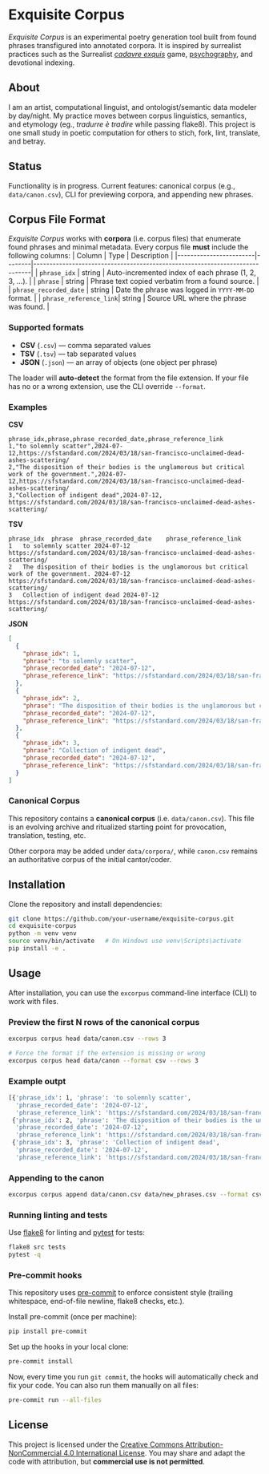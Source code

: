 # Exquisite Corpus

*Exquisite Corpus* is an experimental poetry generation tool built from found phrases transfigured into annotated corpora.
It is inspired by surrealist practices such as the Surrealist *[cadavre exquis](https://www.tate.org.uk/art/art-terms/c/cadavre-exquis-exquisite-corpse)* game, [psychography](https://en.wikipedia.org/wiki/Automatic_writing), and devotional indexing.

## About
I am an artist, computational linguist, and ontologist/semantic data modeler by day/night. My practice moves between corpus linguistics, semantics, and etymology (eg., *tradurre è tradire* while passing flake8). This project is one small study in poetic computation for others to stich, fork, lint, translate, and betray.

## Status
Functionality is in progress.
Current features: canonical corpus (e.g., `data/canon.csv`), CLI for previewing corpora, and appending new phrases.

## Corpus File Format
*Exquisite Corpus* works with **corpora** (i.e. corpus files) that enumerate found phrases and minimal metadata. Every corpus file **must** include the following columns:
| Column                 | Type   | Description                                                                 |
|------------------------|--------|-----------------------------------------------------------------------------|
| `phrase_idx`           | string    | Auto-incremented index of each phrase (1, 2, 3, …).                         |
| `phrase`               | string | Phrase text copied verbatim from a found source.                                     |
| `phrase_recorded_date` | string | Date the phrase was logged in `YYYY-MM-DD` format.                          |
| `phrase_reference_link`| string | Source URL where the phrase was found.    |

### Supported formats

- **CSV** (`.csv`) — comma separated values
- **TSV** (`.tsv`) — tab separated values
- **JSON** (`.json`) — an array of objects (one object per phrase)

The loader will **auto-detect** the format from the file extension. If your file has no or a wrong extension, use the CLI override `--format`.

### Examples

**CSV**
```csv
phrase_idx,phrase,phrase_recorded_date,phrase_reference_link
1,"to solemnly scatter",2024-07-12,https://sfstandard.com/2024/03/18/san-francisco-unclaimed-dead-ashes-scattering/
2,"The disposition of their bodies is the unglamorous but critical work of the government.",2024-07-12,https://sfstandard.com/2024/03/18/san-francisco-unclaimed-dead-ashes-scattering/
3,"Collection of indigent dead",2024-07-12, https://sfstandard.com/2024/03/18/san-francisco-unclaimed-dead-ashes-scattering/
```

**TSV**
```tsv
phrase_idx	phrase	phrase_recorded_date	phrase_reference_link
1	to solemnly scatter	2024-07-12	https://sfstandard.com/2024/03/18/san-francisco-unclaimed-dead-ashes-scattering/
2	The disposition of their bodies is the unglamorous but critical work of the government.	2024-07-12	https://sfstandard.com/2024/03/18/san-francisco-unclaimed-dead-ashes-scattering/
3	Collection of indigent dead	2024-07-12	https://sfstandard.com/2024/03/18/san-francisco-unclaimed-dead-ashes-scattering/
```

**JSON**
```json
[
  {
    "phrase_idx": 1,
    "phrase": "to solemnly scatter",
    "phrase_recorded_date": "2024-07-12",
    "phrase_reference_link": "https://sfstandard.com/2024/03/18/san-francisco-unclaimed-dead-ashes-scattering/"
  },
  {
    "phrase_idx": 2,
    "phrase": "The disposition of their bodies is the unglamorous but critical work of the government.",
    "phrase_recorded_date": "2024-07-12",
    "phrase_reference_link": "https://sfstandard.com/2024/03/18/san-francisco-unclaimed-dead-ashes-scattering/"
  },
  {
    "phrase_idx": 3,
    "phrase": "Collection of indigent dead",
    "phrase_recorded_date": "2024-07-12",
    "phrase_reference_link": "https://sfstandard.com/2024/03/18/san-francisco-unclaimed-dead-ashes-scattering/"
  }
]
```

### Canonical Corpus

This repository contains a **canonical corpus** (i.e. `data/canon.csv`). This file is an evolving archive and ritualized starting point for provocation, translation, testing, etc.

Other corpora may be added under `data/corpora/`, while `canon.csv` remains an authoritative corpus of the initial cantor/coder.

## Installation

Clone the repository and install dependencies:

```bash
git clone https://github.com/your-username/exquisite-corpus.git
cd exquisite-corpus
python -m venv venv
source venv/bin/activate   # On Windows use venv\Scripts\activate
pip install -e .
```

## Usage

After installation, you can use the `excorpus` command-line interface (CLI) to
work with files.

### Preview the first N rows of the canonical corpus
```bash
excorpus corpus head data/canon.csv --rows 3

# Force the format if the extension is missing or wrong
excorpus corpus head data/canon --format csv --rows 3
```

### Example outpt
```bash
[{'phrase_idx': 1, 'phrase': 'to solemnly scatter',
  'phrase_recorded_date': '2024-07-12',
  'phrase_reference_link': 'https://sfstandard.com/2024/03/18/san-francisco-unclaimed-dead-ashes-scattering/'},
 {'phrase_idx': 2, 'phrase': 'The disposition of their bodies is the unglamorous but critical work of the government.',
  'phrase_recorded_date': '2024-07-12',
  'phrase_reference_link': 'https://sfstandard.com/2024/03/18/san-francisco-unclaimed-dead-ashes-scattering/'},
 {'phrase_idx': 3, 'phrase': 'Collection of indigent dead',
  'phrase_recorded_date': '2024-07-12',
  'phrase_reference_link': 'https://sfstandard.com/2024/03/18/san-francisco-unclaimed-dead-ashes-scattering/'}]
```

### Appending to the canon
```bash
excorpus corpus append data/canon.csv data/new_phrases.csv --format csv
```

### Running linting and tests
Use [flake8](https://flake8.pycqa.org/) for linting and [pytest](https://pytest.org/) for tests:

```bash
flake8 src tests
pytest -q
```

### Pre-commit hooks

This repository uses [pre-commit](https://pre-commit.com/) to enforce
consistent style (trailing whitespace, end-of-file newline, flake8 checks, etc.).

Install pre-commit (once per machine):

```bash
pip install pre-commit
```

Set up the hooks in your local clone:
```bash
pre-commit install
```

Now, every time you run `git commit`, the hooks will automatically check and fix your code.
You can also run them manually on all files:
```bash
pre-commit run --all-files
```

## License
This project is licensed under the
[Creative Commons Attribution-NonCommercial 4.0 International License](https://creativecommons.org/licenses/by-nc/4.0/).
You may share and adapt the code with attribution, but **commercial use is not permitted**.
